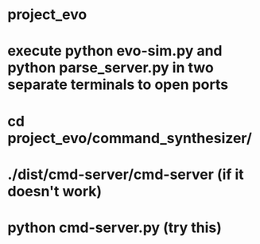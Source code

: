 # project_evo
# execute python evo-sim.py and python parse_server.py in two separate terminals to open ports
# cd project_evo/command_synthesizer/
# ./dist/cmd-server/cmd-server (if it doesn't work)
# python cmd-server.py (try this)
